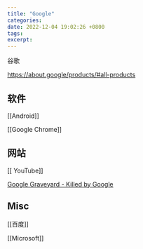 ```yaml
---
title: "Google"
categories: 
date: 2022-12-04 19:02:26 +0800
tags: 
excerpt: 
---
```


谷歌

https://about.google/products/#all-products


## 软件

[[Android]]

[[Google Chrome]]


## 网站

[[ YouTube]]

[Google Graveyard - Killed by Google](https://killedbygoogle.com/)


## Misc

[[百度]]

[[Microsoft]]

